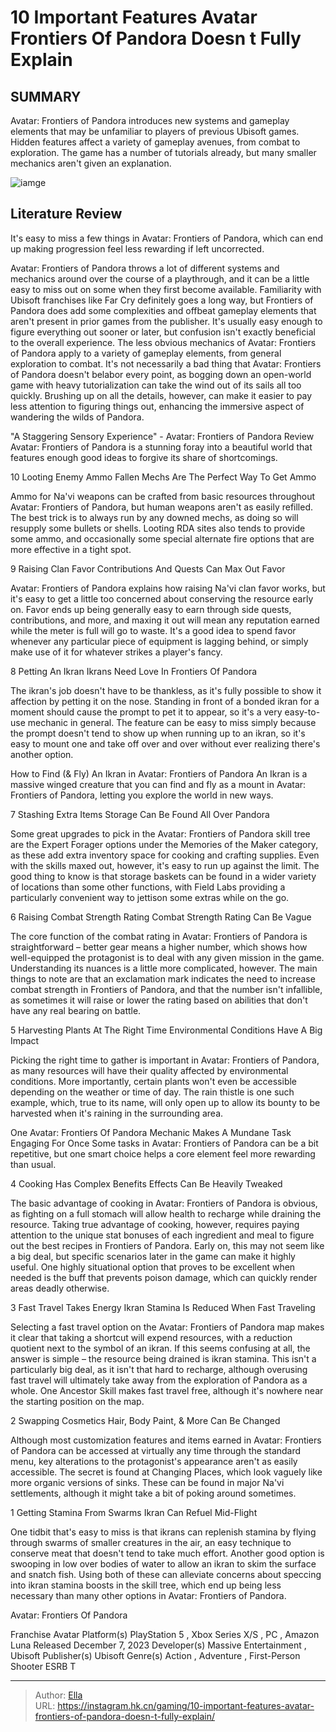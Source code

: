 # 10 Important Features Avatar Frontiers Of Pandora Doesn t Fully Explain


## SUMMARY 


Avatar: Frontiers of Pandora
 introduces new systems and gameplay elements that may be unfamiliar to players of previous Ubisoft games. 
 Hidden features affect a variety of gameplay avenues, from combat to exploration. 
 The game has a number of tutorials already, but many smaller mechanics aren&#39;t given an explanation. 

![iamge](https://static1.srcdn.com/wordpress/wp-content/uploads/2023/12/_1-10-important-features-avatar-frontiers-of-pandora-doesn-t-fully-explain.jpg)

## Literature Review

It&#39;s easy to miss a few things in Avatar: Frontiers of Pandora, which can end up making progression feel less rewarding if left uncorrected.




Avatar: Frontiers of Pandora throws a lot of different systems and mechanics around over the course of a playthrough, and it can be a little easy to miss out on some when they first become available. Familiarity with Ubisoft franchises like Far Cry definitely goes a long way, but Frontiers of Pandora does add some complexities and offbeat gameplay elements that aren&#39;t present in prior games from the publisher. It&#39;s usually easy enough to figure everything out sooner or later, but confusion isn&#39;t exactly beneficial to the overall experience.
The less obvious mechanics of Avatar: Frontiers of Pandora apply to a variety of gameplay elements, from general exploration to combat. It&#39;s not necessarily a bad thing that Avatar: Frontiers of Pandora doesn&#39;t belabor every point, as bogging down an open-world game with heavy tutorialization can take the wind out of its sails all too quickly. Brushing up on all the details, however, can make it easier to pay less attention to figuring things out, enhancing the immersive aspect of wandering the wilds of Pandora.
            
 
 &#34;A Staggering Sensory Experience&#34; - Avatar: Frontiers of Pandora Review 
Avatar: Frontiers of Pandora is a stunning foray into a beautiful world that features enough good ideas to forgive its share of shortcomings.












 








 10  Looting Enemy Ammo 
Fallen Mechs Are The Perfect Way To Get Ammo
        

Ammo for Na&#39;vi weapons can be crafted from basic resources throughout Avatar: Frontiers of Pandora, but human weapons aren&#39;t as easily refilled. The best trick is to always run by any downed mechs, as doing so will resupply some bullets or shells. Looting RDA sites also tends to provide some ammo, and occasionally some special alternate fire options that are more effective in a tight spot.





 9  Raising Clan Favor 
Contributions And Quests Can Max Out Favor
        

Avatar: Frontiers of Pandora explains how raising Na&#39;vi clan favor works, but it&#39;s easy to get a little too concerned about conserving the resource early on. Favor ends up being generally easy to earn through side quests, contributions, and more, and maxing it out will mean any reputation earned while the meter is full will go to waste. It&#39;s a good idea to spend favor whenever any particular piece of equipment is lagging behind, or simply make use of it for whatever strikes a player&#39;s fancy.





 8  Petting An Ikran 
Ikrans Need Love In Frontiers Of Pandora


 







The ikran&#39;s job doesn&#39;t have to be thankless, as it&#39;s fully possible to show it affection by petting it on the nose. Standing in front of a bonded ikran for a moment should cause the prompt to pet it to appear, so it&#39;s a very easy-to-use mechanic in general. The feature can be easy to miss simply because the prompt doesn&#39;t tend to show up when running up to an ikran, so it&#39;s easy to mount one and take off over and over without ever realizing there&#39;s another option.
            
 
 How to Find (&amp; Fly) An Ikran in Avatar: Frontiers of Pandora 
An Ikran is a massive winged creature that you can find and fly as a mount in Avatar: Frontiers of Pandora, letting you explore the world in new ways.








 7  Stashing Extra Items 
Storage Can Be Found All Over Pandora
        

Some great upgrades to pick in the Avatar: Frontiers of Pandora skill tree are the Expert Forager options under the Memories of the Maker category, as these add extra inventory space for cooking and crafting supplies. Even with the skills maxed out, however, it&#39;s easy to run up against the limit. The good thing to know is that storage baskets can be found in a wider variety of locations than some other functions, with Field Labs providing a particularly convenient way to jettison some extras while on the go.





 6  Raising Combat Strength Rating 
Combat Strength Rating Can Be Vague


 







The core function of the combat rating in Avatar: Frontiers of Pandora is straightforward – better gear means a higher number, which shows how well-equipped the protagonist is to deal with any given mission in the game. Understanding its nuances is a little more complicated, however. The main things to note are that an exclamation mark indicates the need to increase combat strength in Frontiers of Pandora, and that the number isn&#39;t infallible, as sometimes it will raise or lower the rating based on abilities that don&#39;t have any real bearing on battle.





 5  Harvesting Plants At The Right Time 
Environmental Conditions Have A Big Impact
        

Picking the right time to gather is important in Avatar: Frontiers of Pandora, as many resources will have their quality affected by environmental conditions. More importantly, certain plants won&#39;t even be accessible depending on the weather or time of day. The rain thistle is one such example, which, true to its name, will only open up to allow its bounty to be harvested when it&#39;s raining in the surrounding area.
            
 
 One Avatar: Frontiers Of Pandora Mechanic Makes A Mundane Task Engaging For Once 
Some tasks in Avatar: Frontiers of Pandora can be a bit repetitive, but one smart choice helps a core element feel more rewarding than usual. 








 4  Cooking Has Complex Benefits 
Effects Can Be Heavily Tweaked


 







The basic advantage of cooking in Avatar: Frontiers of Pandora is obvious, as fighting on a full stomach will allow health to recharge while draining the resource. Taking true advantage of cooking, however, requires paying attention to the unique stat bonuses of each ingredient and meal to figure out the best recipes in Frontiers of Pandora. Early on, this may not seem like a big deal, but specific scenarios later in the game can make it highly useful. One highly situational option that proves to be excellent when needed is the buff that prevents poison damage, which can quickly render areas deadly otherwise.





 3  Fast Travel Takes Energy 
Ikran Stamina Is Reduced When Fast Traveling
        

Selecting a fast travel option on the Avatar: Frontiers of Pandora map makes it clear that taking a shortcut will expend resources, with a reduction quotient next to the symbol of an ikran. If this seems confusing at all, the answer is simple – the resource being drained is ikran stamina. This isn&#39;t a particularly big deal, as it isn&#39;t that hard to recharge, although overusing fast travel will ultimately take away from the exploration of Pandora as a whole.
One Ancestor Skill makes fast travel free, although it&#39;s nowhere near the starting position on the map. 






 2  Swapping Cosmetics 
Hair, Body Paint, &amp; More Can Be Changed
        

Although most customization features and items earned in Avatar: Frontiers of Pandora can be accessed at virtually any time through the standard menu, key alterations to the protagonist&#39;s appearance aren&#39;t as easily accessible. The secret is found at Changing Places, which look vaguely like more organic versions of sinks. These can be found in major Na&#39;vi settlements, although it might take a bit of poking around sometimes.





 1  Getting Stamina From Swarms 
Ikran Can Refuel Mid-Flight
        

One tidbit that&#39;s easy to miss is that ikrans can replenish stamina by flying through swarms of smaller creatures in the air, an easy technique to conserve meat that doesn&#39;t tend to take much effort. Another good option is swooping in low over bodies of water to allow an ikran to skim the surface and snatch fish. Using both of these can alleviate concerns about speccing into ikran stamina boosts in the skill tree, which end up being less necessary than many other options in Avatar: Frontiers of Pandora.
        


  Avatar: Frontiers Of Pandora  


  Franchise    Avatar     Platform(s)    PlayStation 5 , Xbox Series X/S , PC , Amazon Luna     Released    December 7, 2023     Developer(s)    Massive Entertainment , Ubisoft     Publisher(s)    Ubisoft     Genre(s)    Action , Adventure , First-Person Shooter     ESRB    T    



---

> Author: [Ella](https://instagram.hk.cn/)  
> URL: https://instagram.hk.cn/gaming/10-important-features-avatar-frontiers-of-pandora-doesn-t-fully-explain/  

